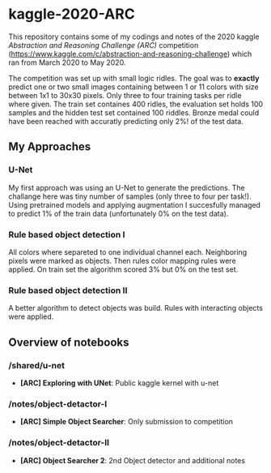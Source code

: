 # kaggle-2020-ARC
  
This repository contains some of my codings and notes of the 2020 kaggle *Abstraction and Reasoning Challenge (ARC)* competition (https://www.kaggle.com/c/abstraction-and-reasoning-challenge) which ran from March 2020 to May 2020.

The competition was set up with small logic ridles. The goal was to **exactly** predict one or two small images containing between 1 or 11 colors with size between 1x1 to 30x30 pixels. Only three to four training tasks per ridle where given. The train set containes 400 ridles, the evaluation set holds 100 samples and the hidden test set contained 100 riddles. Bronze medal could have been reached with accuratly predicting only 2%! of the test data.

## My Approaches
###  U-Net
My first approach was using an U-Net to generate the predictions. The challange here was tiny number of samples (only three to four per task!). Using pretrained models and applying augmentation I succesfully managed to predict 1% of the train data (unfortunately 0% on the test data).
### Rule based object detection I
All colors where separeted to one individual channel each. Neighboring pixels were marked as objects. Then rules color mapping rules were applied. On train set the algorithm scored 3% but 0% on the test set.
### Rule based object detection II
A better algorithm to detect objects was build. Rules with interacting objects were applied.

## Overview of notebooks
### /shared/u-net
- **[ARC] Exploring with UNet**: Public kaggle kernel with u-net

### /notes/object-detactor-I
- **[ARC] Simple Object Searcher**: Only submission to competition

### /notes/object-detactor-II
- **[ARC] Object Searcher 2**: 2nd Object detector and additional notes